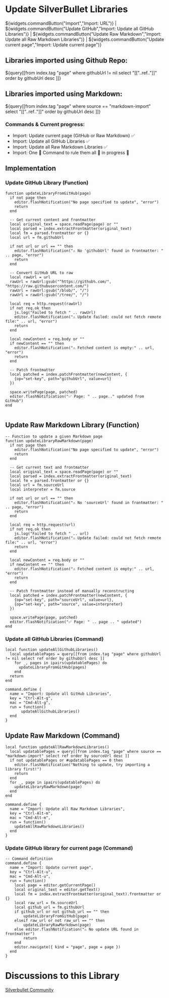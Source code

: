 # Update SilverBullet Libraries 

${widgets.commandButton("Import","Import: URL")} | ${widgets.commandButton("Update GitHub","Import: Update all GitHub Libraries")} | ${widgets.commandButton("Update Raw Markdown","Import: Update all Raw Markdown Libraries")} | ${widgets.commandButton("Update current page","Import: Update current page")}


## Libraries imported using **Github Repo**:
${query[[from index.tag "page"
where githubUrl != nil 
select "[["..ref.."]]"
order by githubUrl desc 
]]}

## Libraries imported using **Markdown**:
${query[[from index.tag "page"
where source == "markdown-import" 
select  "[["..ref.."]]"
order by githubUrl desc 
]]} 

### Commands & Current progress:
- Import: Update current page (GitHub or Raw Markdown) ✅
- Import: Update all GitHub Libraries ✅
- Import: Update all Raw Markdown Libraries ✅
- Import: One 💍 Command to rule them all  🚧 in progress 🚧


## Implementation 

### Update GitHub Library (Function)
```
function updateLibraryFromGitHub(page)
  if not page then 
    editor.flashNotification("No page specified to update", "error")
    return
  end

  -- Get current content and frontmatter
  local original_text = space.readPage(page) or ""
  local parsed = index.extractFrontmatter(original_text)
  local fm = parsed.frontmatter or {}
  local url = fm.githubUrl

  if not url or url == "" then
    editor.flashNotification("⚠️ No 'githubUrl' found in frontmatter: " .. page, "error")
    return
  end

  -- Convert GitHub URL to raw
  local rawUrl = url
  rawUrl = rawUrl:gsub("^https://github%.com/", "https://raw.githubusercontent.com/")
  rawUrl = rawUrl:gsub("/blob/", "/")
  rawUrl = rawUrl:gsub("/tree/", "/")

  local req = http.request(rawUrl)
  if not req.ok then
    js.log("Failed to fetch " .. rawUrl)
    editor.flashNotification("⚠️ Update failed: could not fetch remote file:" .. url, "error")
    return
  end

  local newContent = req.body or ""
  if newContent == "" then
    editor.flashNotification("⚠️ Fetched content is empty:" .. url, "error")
    return
  end

  -- Patch frontmatter
  local patched = index.patchFrontmatter(newContent, {
    {op="set-key", path="githubUrl", value=url}
  })

  space.writePage(page, patched)
  editor.flashNotification("✅ Page: " .. page.." updated from GitHub")
end


```

## Update Raw Markdown Library (Function)
```
-- Function to update a given Markdown page
function updateLibraryRawMarkdown(page)
  if not page then 
    editor.flashNotification("No page specified to update", "error") 
    return 
  end

  -- Get current text and frontmatter
  local original_text = space.readPage(page) or ""
  local parsed = index.extractFrontmatter(original_text)
  local fm = parsed.frontmatter or {}
  local url = fm.sourceUrl
  local interpreter = fm.source

  if not url or url == "" then
    editor.flashNotification("⚠️ No 'sourceUrl' found in frontmatter: " .. page, "error")
    return
  end

  local req = http.request(url)
  if not req.ok then
    js.log("Failed to fetch " .. url)
    editor.flashNotification("⚠️ Update failed: could not fetch remote file:" .. url, "error")
    return
  end

  local newContent = req.body or ""
  if newContent == "" then
    editor.flashNotification("⚠️ Fetched content is empty:" .. url, "error")
    return
  end

  -- Patch frontmatter instead of manually reconstructing
  local patched = index.patchFrontmatter(newContent, {
    {op="set-key", path="sourceUrl", value=url},
    {op="set-key", path="source", value=interpreter}
  })

  space.writePage(page, patched)
  editor.flashNotification("✅ Page: " .. page .. " updated")
end

```



### Update all GitHub Libraries (Command)
```
local function updateAllGithubLibraries()
  local updatablePages = query[[from index.tag "page" where githubUrl != nil select ref order by githubUrl desc ]]
    for _, pages in ipairs(updatablePages) do
      updateLibraryFromGitHub(pages)
    end
  return
end

command.define {
  name = "Import: Update all GitHub Libraries",
  key = "Ctrl-Alt-g",
  mac = "Cmd-Alt-g",
  run = function()
       updateAllGithubLibraries()
  end
}

```


## Update Raw Markdown (Command)
```
local function updateAllRawMarkdownLibraries()
  local updatablePages = query[[from index.tag "page" where source == "markdown-import" select ref order by sourceUrl desc ]]
  if not updatablePages or #updatablePages == 0 then
    editor.flashNotification("Nothing to update, try importing a library first!") 
    return
  end
  for _, page in ipairs(updatablePages) do
    updateLibraryRawMarkdown(page)
  end
end

command.define {
  name = "Import: Update all Raw Markdown Libraries",
  key = "Ctrl-Alt-m",
  mac = "Cmd-Alt-m",
  run = function()
    updateAllRawMarkdownLibraries()
  end
}
```


### Update GitHub library for current page (Command)
```
-- Command definition
command.define {
  name = "Import: Update current page",
  key = "Ctrl-Alt-u",
  mac = "Cmd-Alt-u",
  run = function()
    local page = editor.getCurrentPage()
    local original_text = editor.getText()
    local fm = index.extractFrontmatter(original_text).frontmatter or {}
    local raw_url = fm.sourceUrl
    local github_url = fm.githubUrl
    if github_url or not github_url == "" then
        updateLibraryFromGitHub(page)
    elseif raw_url or not raw_url == "" then
        updateLibraryRawMarkdown(page)
    else editor.flashNotification("⚠️ No update URL found in frontmatter")
        return
    end
    editor.navigate({ kind = "page", page = page })
  end
}
```


# Discussions to this Library
[Silverbullet Community](https://community.silverbullet.md/t/space-lua-command-to-update-silverbullet-libraries/3421?u=mr.red)

